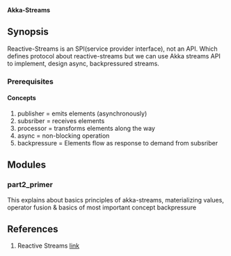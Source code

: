 **Akka-Streams**

## Synopsis

Reactive-Streams is an SPI(service provider interface), not an API. Which defines protocol about 
reactive-streams but we can use Akka streams API to implement, design async, backpressured streams.

### Prerequisites

#### Concepts ####
1. publisher = emits elements (asynchronously)
2. subsriber = receives elements
3. processor = transforms elements along the way
4. async = non-blocking operation
5. backpressure = Elements flow as response to demand from subsriber

## Modules
### __part2_primer__
This explains about basics principles of akka-streams, materializing values, operator fusion & basics
of most important concept backpressure

## References
1. Reactive Streams [link](https://www.reactive-streams.org/)
